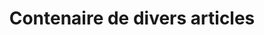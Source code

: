 ---
title: "Contenaire de divers articles"
url: /nzerekore/contenaire-de-divers-articles/
shop: Lebensmittel
---